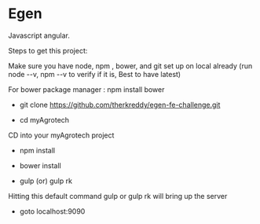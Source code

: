 # Egen
Javascript angular.

Steps to get this project:

Make sure you have node, npm , bower, and git set up on local already (run node --v, npm --v to verify if it is, Best to have latest)

For bower package manager : npm install bower

* git clone https://github.com/therkreddy/egen-fe-challenge.git

* cd myAgrotech

CD into your myAgrotech project

* npm install 

* bower install 

* gulp  (or) gulp rk

Hitting this default command gulp or gulp rk will bring up the server

* goto localhost:9090